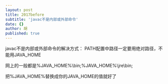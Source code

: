 ```yaml
---
layout: post
title: 2017before
subtitle: 'javac不是内部或外部命令'
date: {}
author: 胡
published: true
---
```

javac不是内部或外部命令的解决方式：
PATH配置中路径一定要用绝对路径，不能用JAVA_HOME

网上的一般都是%JAVA_HOME%\bin;%JAVA_HOME%\jre\bin;

把%JAVA_HOME%替换成你的JAVA_HOME的值就好了
